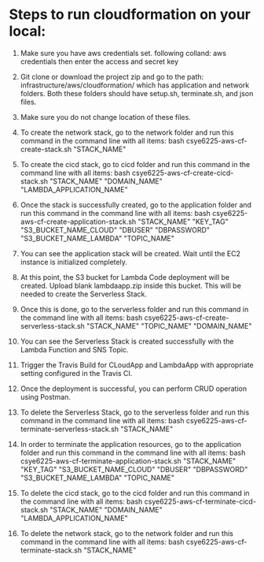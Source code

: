 # Steps to run cloudformation on your local:

1. Make sure you have aws credentials set. following colland: aws credentials
then enter the access and secret key

2. Git clone or download the project zip and go to the path: infrastructure/aws/cloudformation/ which has application and network folders. Both these folders should have setup.sh, terminate.sh, and json files.

3. Make sure you do not change location of these files. 

4. To create the network stack, go to the network folder and run this command in the command line  with all items: bash csye6225-aws-cf-create-stack.sh "STACK_NAME"

5. To create the cicd stack, go to cicd folder and run this command in the command line with all items: bash csye6225-aws-cf-create-cicd-stack.sh "STACK_NAME" "DOMAIN_NAME" "LAMBDA_APPLICATION_NAME"

6. Once the stack is successfully created, go to the application folder and run this command in the command line  with all items: bash csye6225-aws-cf-create-application-stack.sh "STACK_NAME" "KEY_TAG" "S3_BUCKET_NAME_CLOUD" "DBUSER" "DBPASSWORD" "S3_BUCKET_NAME_LAMBDA" "TOPIC_NAME"

7. You can see the application stack will be created. Wait until the EC2 instance is initialized completely.

8. At this point, the S3 bucket for Lambda Code deployment will be created. Upload blank lambdaapp.zip inside this bucket. This will be needed to create the Serverless Stack.

9. Once this is done, go to the serverless folder and run this command in the command line  with all items: bash csye6225-aws-cf-create-serverless-stack.sh "STACK_NAME" "TOPIC_NAME" "DOMAIN_NAME"

10. You can see the Serverless Stack is created successfully with the Lambda Function and SNS Topic. 

11. Trigger the Travis Build for CLoudApp and LambdaApp with appropriate setting configured in the Travis CI.

12. Once the deployment is successful, you can perform CRUD operation using Postman.

13. To delete the Serverless Stack, go to the serverless folder and run this command in the command line  with all items: bash csye6225-aws-cf-terminate-serverless-stack.sh "STACK_NAME"

14. In order to terminate the application resources, go to the application folder and run this command in the command line  with all items: bash csye6225-aws-cf-terminate-application-stack.sh "STACK_NAME" "KEY_TAG" "S3_BUCKET_NAME_CLOUD" "DBUSER" "DBPASSWORD" "S3_BUCKET_NAME_LAMBDA" "TOPIC_NAME"

15. To delete the cicd stack, go to the cicd folder and run this command in the command line with all items: bash csye6225-aws-cf-terminate-cicd-stack.sh "STACK_NAME" "DOMAIN_NAME" "LAMBDA_APPLICATION_NAME"

16. To delete the network stack, go to the network folder and run this command in the command line  with all items: bash csye6225-aws-cf-terminate-stack.sh "STACK_NAME"

